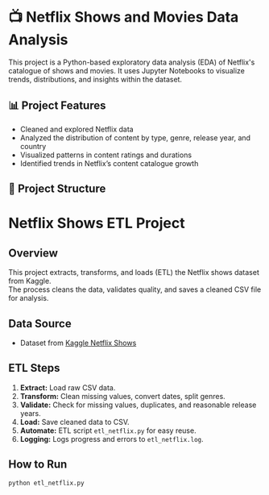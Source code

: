 # 📺 Netflix Shows and Movies Data Analysis

This project is a Python-based exploratory data analysis (EDA) of Netflix's catalogue of shows and movies. It uses Jupyter Notebooks to visualize trends, distributions, and insights within the dataset.

## 📊 Project Features

- Cleaned and explored Netflix data
- Analyzed the distribution of content by type, genre, release year, and country
- Visualized patterns in content ratings and durations
- Identified trends in Netflix’s content catalogue growth

## 📁 Project Structure

# Netflix Shows ETL Project

## Overview

This project extracts, transforms, and loads (ETL) the Netflix shows dataset from Kaggle.  
The process cleans the data, validates quality, and saves a cleaned CSV file for analysis.

## Data Source

- Dataset from [Kaggle Netflix Shows](https://www.kaggle.com/shivamb/netflix-shows)

## ETL Steps

1. **Extract:** Load raw CSV data.
2. **Transform:** Clean missing values, convert dates, split genres.
3. **Validate:** Check for missing values, duplicates, and reasonable release years.
4. **Load:** Save cleaned data to CSV.
5. **Automate:** ETL script `etl_netflix.py` for easy reuse.
6. **Logging:** Logs progress and errors to `etl_netflix.log`.

## How to Run

```bash
python etl_netflix.py


